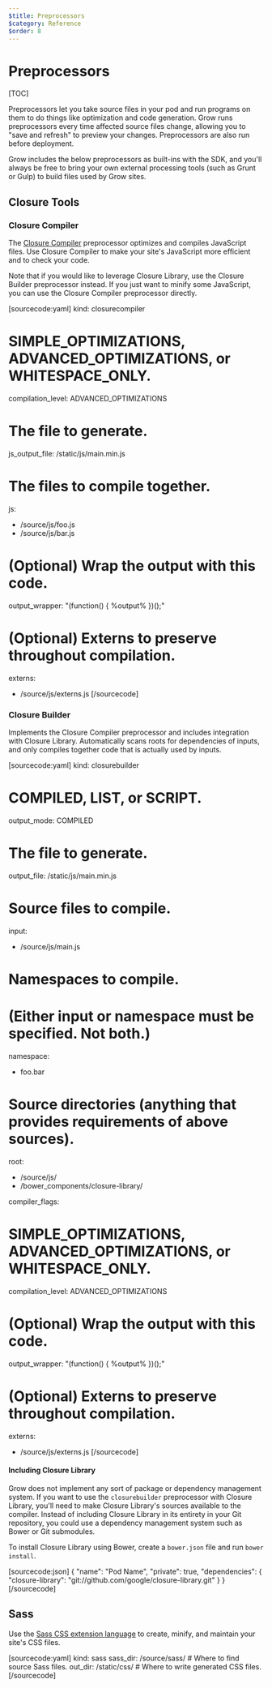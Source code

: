 ```yaml
---
$title: Preprocessors
$category: Reference
$order: 8
---
```

# Preprocessors

[TOC]

Preprocessors let you take source files in your pod and run programs on them to do things like optimization and code generation. Grow runs preprocessors every time affected source files change, allowing you to "save and refresh" to preview your changes. Preprocessors are also run before deployment.

Grow includes the below preprocessors as built-ins with the SDK, and you'll always be free to bring your own external processing tools (such as Grunt or Gulp) to build files used by Grow sites.

## Closure Tools

### Closure Compiler

The [Closure Compiler](https://developers.google.com/closure/compiler/) preprocessor optimizes and compiles JavaScript files. Use Closure Compiler to make your site's JavaScript more efficient and to check your code.

Note that if you would like to leverage Closure Library, use the Closure Builder preprocessor instead. If you just want to minify some JavaScript, you can use the Closure Compiler preprocessor directly.

[sourcecode:yaml]
kind: closurecompiler

# SIMPLE_OPTIMIZATIONS, ADVANCED_OPTIMIZATIONS, or WHITESPACE_ONLY.
compilation_level: ADVANCED_OPTIMIZATIONS

# The file to generate.
js_output_file: /static/js/main.min.js

# The files to compile together.
js:
- /source/js/foo.js
- /source/js/bar.js

# (Optional) Wrap the output with this code.
output_wrapper: "(function() { %output% })();"

# (Optional) Externs to preserve throughout compilation.
externs:
- /source/js/externs.js
[/sourcecode]

### Closure Builder

Implements the Closure Compiler preprocessor and includes integration with Closure Library. Automatically scans roots for dependencies of inputs, and only compiles together code that is actually used by inputs.

[sourcecode:yaml]
kind: closurebuilder

# COMPILED, LIST, or SCRIPT.
output_mode: COMPILED

# The file to generate.
output_file: /static/js/main.min.js

# Source files to compile.
input:
- /source/js/main.js

# Namespaces to compile.
# (Either input or namespace must be specified. Not both.)
namespace:
- foo.bar

# Source directories (anything that provides requirements of above sources).
root:
- /source/js/
- /bower_components/closure-library/

compiler_flags:

  # SIMPLE_OPTIMIZATIONS, ADVANCED_OPTIMIZATIONS, or WHITESPACE_ONLY.
  compilation_level: ADVANCED_OPTIMIZATIONS

  # (Optional) Wrap the output with this code.
  output_wrapper: "(function() { %output% })();"

  # (Optional) Externs to preserve throughout compilation.
  externs:
  - /source/js/externs.js
[/sourcecode]

#### Including Closure Library

Grow does not implement any sort of package or dependency management system. If you want to use the `closurebuilder` preprocessor with Closure Library, you'll need to make Closure Library's sources available to the compiler. Instead of including Closure Library in its entirety in your Git repository, you could use a dependency management system such as Bower or Git submodules.

To install Closure Library using Bower, create a `bower.json` file and run `bower install`.

[sourcecode:json]
{
  "name": "Pod Name",
  "private": true,
  "dependencies": {
    "closure-library": "git://github.com/google/closure-library.git"
  }
}
[/sourcecode]

## Sass

Use the [Sass CSS extension language](http://sass-lang.com/) to create, minify, and maintain your site's CSS files.

[sourcecode:yaml]
kind: sass
sass_dir: /source/sass/    # Where to find source Sass files.
out_dir: /static/css/      # Where to write generated CSS files.
[/sourcecode]
